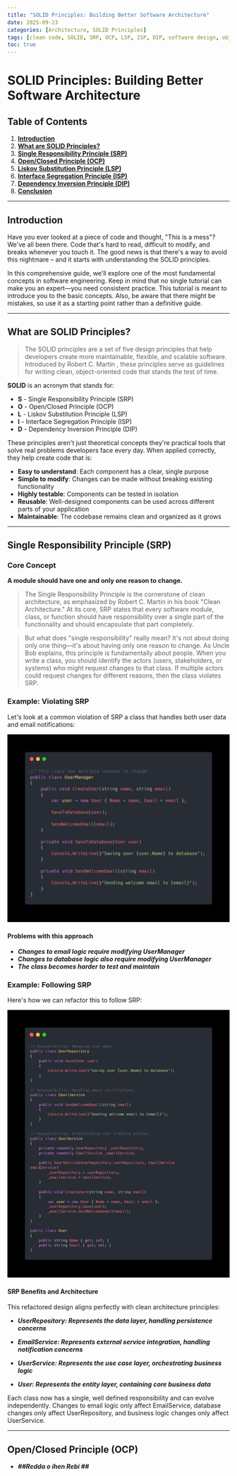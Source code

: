 ```yaml
---
title: "SOLID Principles: Building Better Software Architecture"
date: 2025-09-23
categories: [Architecture, SOLID Principles]
tags: [clean code, SOLID, SRP, OCP, LSP, ISP, DIP, software design, object-oriented programming]
toc: true
---
```


# **SOLID Principles: Building Better Software Architecture**



## **Table of Contents**

1. [**Introduction**](#introduction)
2. [**What are SOLID Principles?**](#what-are-solid-principles)
3. [**Single Responsibility Principle (SRP)**](#single-responsibility-principle-srp)
4. [**Open/Closed Principle (OCP)**](#openclosed-principle-ocp)
5. [**Liskov Substitution Principle (LSP)**](#liskov-substitution-principle-lsp)
6. [**Interface Segregation Principle (ISP)**](#interface-segregation-principle-isp)
7. [**Dependency Inversion Principle (DIP)**](#dependency-inversion-principle-dip)
8. [**Conclusion**](#conclusion)

---

## **Introduction**

Have you ever looked at a piece of code and thought, "This is a mess"? We've all been there. Code that's hard to read, difficult to modify, and breaks whenever you touch it. The good news is that there's a way to avoid this nightmare – and it starts with understanding the SOLID principles.

In this comprehensive guide, we'll explore one of the most fundamental concepts in software engineering. Keep in mind that no single tutorial can make you an expert—you need consistent practice. This tutorial is meant to introduce you to the basic concepts. Also, be aware that there might be mistakes, so use it as a starting point rather than a definitive guide.


---
## **What are SOLID Principles?**

>The SOLID principles are a set of five design principles that help developers create more maintainable, flexible, and scalable software. Introduced by Robert C. Martin , these principles serve as guidelines for writing clean, object-oriented code that stands the test of time.

**SOLID** is an acronym that stands for:

- **S** - Single Responsibility Principle (SRP)
- **O** - Open/Closed Principle (OCP)
- **L** - Liskov Substitution Principle (LSP)
- **I** - Interface Segregation Principle (ISP)
- **D** - Dependency Inversion Principle (DIP)

These principles aren't just theoretical concepts  they're practical tools that solve real problems developers face every day. When applied correctly, they help create code that is:

- **Easy to understand**: Each component has a clear, single purpose
- **Simple to modify**: Changes can be made without breaking existing functionality
- **Highly testable**: Components can be tested in isolation
- **Reusable**: Well-designed components can be used across different parts of your application
- **Maintainable**: The codebase remains clean and organized as it grows

---


## Single Responsibility Principle (SRP)

### Core Concept

**A module should have one and only one reason to change.**


>The Single Responsibility Principle is the cornerstone of clean architecture, as emphasized by Robert C. Martin in his book "Clean Architecture." At its core, SRP states that every software module, class, or function should have responsibility over a single part of the functionality and should encapsulate that part completely.

>But what does "single responsibility" really mean? It's not about doing only one thing—it's about having only one reason to change. As Uncle Bob explains, this principle is fundamentally about people. When you write a class, you should identify the actors (users, stakeholders, or systems) who might request changes to that class. If multiple actors could request changes for different reasons, then the class violates SRP.


### Example: Violating SRP

Let's look at a common violation of SRP  a class that handles both user data and email notifications:

!["Violating SRP Example "](assets/img/SolidPriciple/SRP/carbon.png)

#### Problems with this approach 

- **_Changes to email logic require modifying UserManager_**
- **_Changes to database logic also require modifying UserManager_**
- **_The class becomes harder to test and maintain_**



### Example: Following SRP


Here's how we can refactor this to follow SRP:

!["Violating SRP Example "](assets/img/SolidPriciple/SRP/solutionsSRP.png)


#### SRP Benefits and Architecture

This refactored design aligns perfectly with clean architecture principles:

- **_UserRepository: Represents the data layer, handling persistence concerns_**

- **_EmailService: Represents external service integration, handling notification concerns_**

- **_UserService: Represents the use case layer, orchestrating business logic_**

- **_User: Represents the entity layer, containing core business data_**

Each class now has a single, well defined responsibility and can evolve independently. Changes to email logic only affect EmailService, database changes only affect UserRepository, and business logic changes only affect UserService.


---


## Open/Closed Principle (OCP)


- **_##Redda o ihen Rebi ##_**